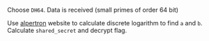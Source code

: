 Choose `DH64`.
Data is received (small primes of order 64 bit)

Use [alpertron](https://www.alpertron.com.ar/DILOG.HTM) website to calculate discrete logarithm to find `a` and `b`.
Calculate `shared_secret` and decrypt flag.

